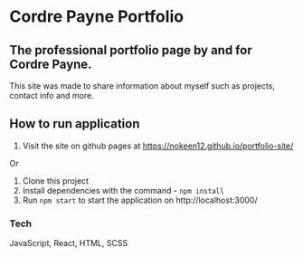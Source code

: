 # Cordre Payne Portfolio

## The professional portfolio page by and for Cordre Payne.

This site was made to share information about myself such as projects, contact info and more.

## How to run application

1. Visit the site on github pages at https://nokeen12.github.io/portfolio-site/

Or

1. Clone this project
2. Install dependencies with the command - `npm install`
3. Run `npm start` to start the application on http://localhost:3000/

### Tech

JavaScript, React, HTML, SCSS
